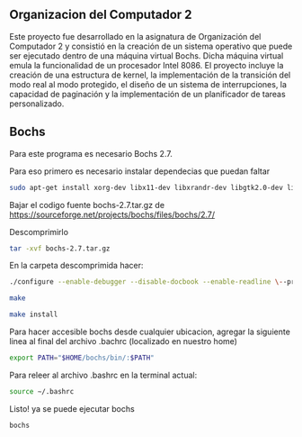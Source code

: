 ## Organizacion del Computador 2
Este proyecto fue desarrollado en la asignatura de Organización del Computador 2 y consistió en la creación de un sistema operativo que puede ser ejecutado dentro de una máquina virtual Bochs. Dicha máquina virtual emula la funcionalidad de un procesador Intel 8086. El proyecto incluye la creación de una estructura de kernel, la implementación de la transición del modo real al modo protegido, el diseño de un sistema de interrupciones, la capacidad de paginación y la implementación de un planificador de tareas personalizado.

## Bochs
Para este programa es necesario Bochs 2.7.

Para eso primero es necesario instalar dependecias que puedan faltar 

```bash
sudo apt-get install xorg-dev libx11-dev libxrandr-dev libgtk2.0-dev libreadline-dev
```

Bajar el codigo fuente bochs-2.7.tar.gz de https://sourceforge.net/projects/bochs/files/bochs/2.7/

Descomprimirlo 
```bash
tar -xvf bochs-2.7.tar.gz
```
En la carpeta descomprimida hacer:
```bash
./configure --enable-debugger --disable-docbook --enable-readline \--prefix=$HOME/bochs/
```
```bash
make
```
```bash
make install
```

Para hacer accesible bochs desde cualquier ubicacion, agregar la siguiente linea al final del archivo
.bachrc (localizado en nuestro home)
```bash
export PATH="$HOME/bochs/bin/:$PATH"
```

Para releer al archivo .bashrc en la terminal actual:
```bash
source ∼/.bashrc
```

Listo! ya se puede ejecutar bochs
```bash
bochs
```



